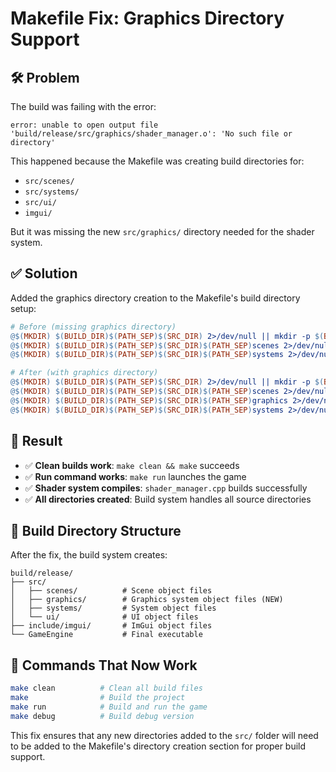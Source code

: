 # Makefile Fix: Graphics Directory Support

## 🛠️ **Problem**
The build was failing with the error:
```
error: unable to open output file 'build/release/src/graphics/shader_manager.o': 'No such file or directory'
```

This happened because the Makefile was creating build directories for:
- `src/scenes/`
- `src/systems/`
- `src/ui/`
- `imgui/`

But it was missing the new `src/graphics/` directory needed for the shader system.

## ✅ **Solution**
Added the graphics directory creation to the Makefile's build directory setup:

```makefile
# Before (missing graphics directory)
@$(MKDIR) $(BUILD_DIR)$(PATH_SEP)$(SRC_DIR) 2>/dev/null || mkdir -p $(BUILD_DIR)/$(SRC_DIR)
@$(MKDIR) $(BUILD_DIR)$(PATH_SEP)$(SRC_DIR)$(PATH_SEP)scenes 2>/dev/null || mkdir -p $(BUILD_DIR)/$(SRC_DIR)/scenes
@$(MKDIR) $(BUILD_DIR)$(PATH_SEP)$(SRC_DIR)$(PATH_SEP)systems 2>/dev/null || mkdir -p $(BUILD_DIR)/$(SRC_DIR)/systems

# After (with graphics directory)
@$(MKDIR) $(BUILD_DIR)$(PATH_SEP)$(SRC_DIR) 2>/dev/null || mkdir -p $(BUILD_DIR)/$(SRC_DIR)
@$(MKDIR) $(BUILD_DIR)$(PATH_SEP)$(SRC_DIR)$(PATH_SEP)scenes 2>/dev/null || mkdir -p $(BUILD_DIR)/$(SRC_DIR)/scenes
@$(MKDIR) $(BUILD_DIR)$(PATH_SEP)$(SRC_DIR)$(PATH_SEP)graphics 2>/dev/null || mkdir -p $(BUILD_DIR)/$(SRC_DIR)/graphics
@$(MKDIR) $(BUILD_DIR)$(PATH_SEP)$(SRC_DIR)$(PATH_SEP)systems 2>/dev/null || mkdir -p $(BUILD_DIR)/$(SRC_DIR)/systems
```

## 🎯 **Result**
- ✅ **Clean builds work**: `make clean && make` succeeds
- ✅ **Run command works**: `make run` launches the game
- ✅ **Shader system compiles**: `shader_manager.cpp` builds successfully
- ✅ **All directories created**: Build system handles all source directories

## 📁 **Build Directory Structure**
After the fix, the build system creates:
```
build/release/
├── src/
│   ├── scenes/          # Scene object files
│   ├── graphics/        # Graphics system object files (NEW)
│   ├── systems/         # System object files
│   └── ui/              # UI object files
├── include/imgui/       # ImGui object files
└── GameEngine           # Final executable
```

## 🚀 **Commands That Now Work**
```bash
make clean          # Clean all build files
make                # Build the project
make run            # Build and run the game
make debug          # Build debug version
```

This fix ensures that any new directories added to the `src/` folder will need to be added to the Makefile's directory creation section for proper build support.
